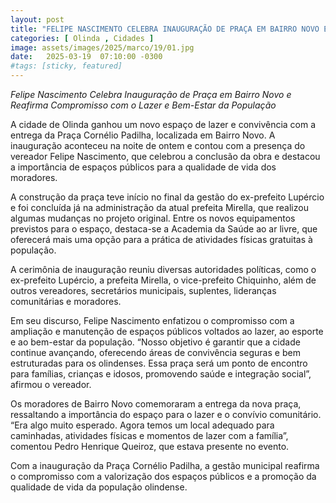 ```yaml
---
layout: post
title: "FELIPE NASCIMENTO CELEBRA INAUGURAÇÃO DE PRAÇA EM BAIRRO NOVO E REAFIRMA COMPROMISSO COM O LAZER E BEM-ESTAR DA POPULAÇÃO"
categories: [ Olinda , Cidades ]
image: assets/images/2025/marco/19/01.jpg
date:   2025-03-19  07:10:00 -0300
#tags: [sticky, featured]
---
```

*Felipe Nascimento Celebra Inauguração de Praça em Bairro Novo e Reafirma Compromisso com o Lazer e Bem-Estar da População*

A cidade de Olinda ganhou um novo espaço de lazer e convivência com a entrega da Praça Cornélio Padilha, localizada em Bairro Novo. A inauguração aconteceu na noite de ontem e contou com a presença do vereador Felipe Nascimento, que celebrou a conclusão da obra e destacou a importância de espaços públicos para a qualidade de vida dos moradores.

A construção da praça teve início no final da gestão do ex-prefeito Lupércio e foi concluída já na administração da atual prefeita Mirella, que realizou algumas mudanças no projeto original. Entre os novos equipamentos previstos para o espaço, destaca-se a Academia da Saúde ao ar livre, que oferecerá mais uma opção para a prática de atividades físicas gratuitas à população.

A cerimônia de inauguração reuniu diversas autoridades políticas, como o ex-prefeito Lupércio, a prefeita Mirella, o vice-prefeito Chiquinho, além de outros vereadores, secretários municipais, suplentes, lideranças comunitárias e moradores.

Em seu discurso, Felipe Nascimento enfatizou o compromisso com a ampliação e manutenção de espaços públicos voltados ao lazer, ao esporte e ao bem-estar da população. “Nosso objetivo é garantir que a cidade continue avançando, oferecendo áreas de convivência seguras e bem estruturadas para os olindenses. Essa praça será um ponto de encontro para famílias, crianças e idosos, promovendo saúde e integração social”, afirmou o vereador.

Os moradores de Bairro Novo comemoraram a entrega da nova praça, ressaltando a importância do espaço para o lazer e o convívio comunitário. “Era algo muito esperado. Agora temos um local adequado para caminhadas, atividades físicas e momentos de lazer com a família”, comentou Pedro Henrique Queiroz, que estava presente no evento.

Com a inauguração da Praça Cornélio Padilha, a gestão municipal reafirma o compromisso com a valorização dos espaços públicos e a promoção da qualidade de vida da população olindense.